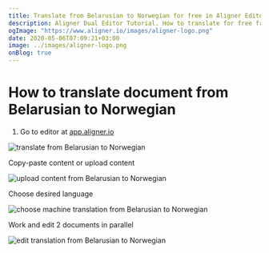 ```yaml
---
title: Translate from Belarusian to Norwegian for free in Aligner Editor
description: Aligner Dual Editor Tutorial. How to translate for free from Belarusian to Norwegian. Aligner is multilingual document management platform. 
ogImage: "https://www.aligner.io/images/aligner-logo.png"
date: 2020-05-06T07:09:21+03:00
image: ../images/aligner-logo.png
onBlog: true
---
```


# How to translate document from Belarusian to Norwegian

1. Go to editor at [app.aligner.io](https://app.aligner.io "Aligner App web page")

![translate from Belarusian to Norwegian](../aligner-blank-editor.png "translate from Belarusian to Norwegian")

Copy-paste content or upload content

![upload content from Belarusian to Norwegian](../aligner-uploaded-document.png "upload content from Belarusian to Norwegian")

Choose desired language

![choose machine translation from Belarusian to Norwegian](../aligner-language-dropdown.png "choose machine translation from Belarusian to Norwegian")

Work and edit 2 documents in parallel

![edit translation from Belarusian to Norwegian](../aligner-double-sitded-editor.png "edit translation from Belarusian to Norwegian")

